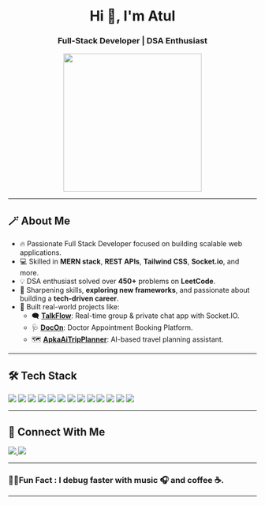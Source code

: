 <h1 align="center">Hi 👋, I'm Atul</h1>
<h3 align="center">Full-Stack Developer | DSA Enthusiast</h3>

<p align="center">
  <img src="https://user-images.githubusercontent.com/74038190/229223263-cf2e4b07-2615-4f87-9c38-e37600f8381a.gif" width="280px" />
</p>

---

## 🪄 About Me

- 🔥 Passionate Full Stack Developer focused on building scalable web applications.  
- 💻 Skilled in **MERN stack**, **REST APIs**, **Tailwind CSS**, **Socket.io**, and more.  
- 💡 DSA enthusiast solved over **450+** problems on **LeetCode**.  
- 📘 Sharpening skills, **exploring new frameworks**, and passionate about building a **tech-driven career**. 
- 🚀 Built real-world projects like:
  - 🗨️ [**TalkFlow**](https://talkflow-ylp6.onrender.com/): Real-time group & private chat app with Socket.IO.
  - 🩺 [**DocOn**](https://docon-ui.onrender.com/): Doctor Appointment Booking Platform.
  - 🗺️ [**ApkaAiTripPlanner**](https://github.com/ak-0000/Ai-Trip-Planner): AI-based travel planning assistant.

---

## 🛠️ Tech Stack

<p align="left">
  <img src="https://img.shields.io/badge/React-20232A?style=for-the-badge&logo=react&logoColor=61DAFB" />
  <img src="https://img.shields.io/badge/Node.js-339933?style=for-the-badge&logo=nodedotjs&logoColor=white" />
  <img src="https://img.shields.io/badge/Express.js-000000?style=for-the-badge&logo=express&logoColor=white" />
  <img src="https://img.shields.io/badge/MongoDB-4EA94B?style=for-the-badge&logo=mongodb&logoColor=white" />
  <img src="https://img.shields.io/badge/TailwindCSS-06B6D4?style=for-the-badge&logo=tailwindcss&logoColor=white" />
  <img src="https://img.shields.io/badge/JavaScript-F7DF1E?style=for-the-badge&logo=javascript&logoColor=black" />
  <img src="https://img.shields.io/badge/HTML5-E34F26?style=for-the-badge&logo=html5&logoColor=white" />
  <img src="https://img.shields.io/badge/CSS3-1572B6?style=for-the-badge&logo=css3&logoColor=white" />
  <img src="https://img.shields.io/badge/Git-F05032?style=for-the-badge&logo=git&logoColor=white" />
  <img src="https://img.shields.io/badge/GitHub-100000?style=for-the-badge&logo=github&logoColor=white" />
  <img src="https://img.shields.io/badge/VSCode-007ACC?style=for-the-badge&logo=visual-studio-code&logoColor=white" />
  <img src="https://img.shields.io/badge/Postman-FF6C37?style=for-the-badge&logo=postman&logoColor=white" />
  <img src="https://img.shields.io/badge/NPM-CB3837?style=for-the-badge&logo=npm&logoColor=white" />
</p>

---

## 🤝 Connect With Me

<p>
  <a href="https://www.linkedin.com/in/atulkumar16/" target="_blank">
    <img src="https://img.shields.io/badge/LinkedIn-blue?style=for-the-badge&logo=linkedin&logoColor=white" />
  </a>

  <a href="mailto:atulkumarzyx@example.com">
    <img src="https://img.shields.io/badge/Email-D14836?style=for-the-badge&logo=gmail&logoColor=white" />
  </a>
</p>

---

### 🐦‍🔥Fun Fact : I debug faster with **music 🎧** and **coffee ☕**.

---
